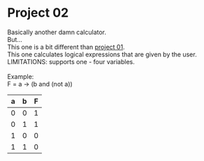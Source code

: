 # Project 02

Basically another damn calculator.\
But...\
This one is a bit different than [project 01](../project-01).\
This one calculates logical expressions that are given by the user.\
LIMITATIONS: supports one - four variables.\
\
Example:\
F = a -> (b and (not a))

| a | b | F |
|---|---|---|
| 0 | 0 | 1 |
| 0 | 1 | 1 |
| 1 | 0 | 0 |
| 1 | 1 | 0 |
